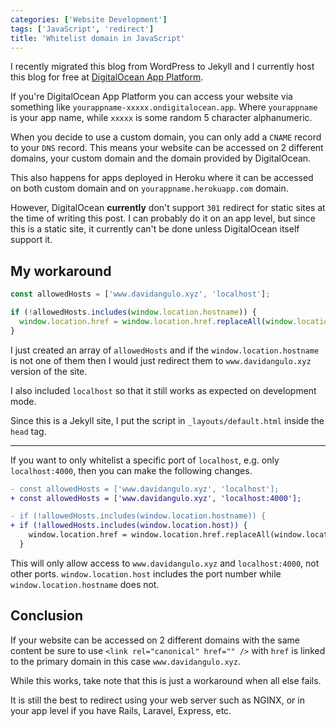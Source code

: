 ```yaml
---
categories: ['Website Development']
tags: ['JavaScript', 'redirect']
title: 'Whitelist domain in JavaScript'
---
```

I recently migrated this blog from WordPress to Jekyll and I currently host this blog for free at [DigitalOcean App Platform](https://www.digitalocean.com/products/app-platform).

If you're DigitalOcean App Platform you can access your website via something like `yourappname-xxxxx.ondigitalocean.app`. Where `yourappname` is your app name, while `xxxxx` is some random 5 character alphanumeric.

When you decide to use a custom domain, you can only add a `CNAME` record to your `DNS` record. This means your website can be accessed on 2 different domains, your custom domain and the domain provided by DigitalOcean.

This also happens for apps deployed in Heroku where it can be accessed on both custom domain and on `yourappname.herokuapp.com` domain.

However, DigitalOcean **currently** don't support `301` redirect for static sites at the time of writing this post. I can probably do it on an app level, but since this is a static site, it currently can't be done unless DigitalOcean itself support it.

## My workaround

```js
const allowedHosts = ['www.davidangulo.xyz', 'localhost'];

if (!allowedHosts.includes(window.location.hostname)) {
  window.location.href = window.location.href.replaceAll(window.location.host, 'www.davidangulo.xyz');
}
```

I just created an array of `allowedHosts` and if the `window.location.hostname` is not one of them then I would just redirect them to `www.davidangulo.xyz` version of the site.

I also included `localhost` so that it still works as expected on development mode.

Since this is a Jekyll site, I put the script in `_layouts/default.html` inside the `head` tag.

---

If you want to only whitelist a specific port of `localhost`, e.g. only `localhost:4000`, then you can make the following changes.

```diff 
- const allowedHosts = ['www.davidangulo.xyz', 'localhost'];
+ const allowedHosts = ['www.davidangulo.xyz', 'localhost:4000'];

- if (!allowedHosts.includes(window.location.hostname)) {
+ if (!allowedHosts.includes(window.location.host)) {
    window.location.href = window.location.href.replaceAll(window.location.host, 'www.davidangulo.xyz');
  }
```

This will only allow access to `www.davidangulo.xyz` and `localhost:4000`, not other ports. `window.location.host` includes the port number while `window.location.hostname` does not.

## Conclusion
If your website can be accessed on 2 different domains with the same content be sure to use `<link rel="canonical" href="" />` with `href` is linked to the primary domain in this case `www.davidangulo.xyz`.

While this works, take note that this is just a workaround when all else fails.

It is still the best to redirect using your web server such as NGINX, or in your app level if you have Rails, Laravel, Express, etc.

